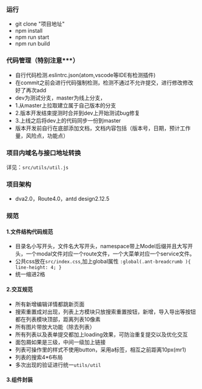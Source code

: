 ### 运行
-  git clone "项目地址"
-  npm install
-  npm run start  
-  npm run build

### 代码管理（**************特别注意*****************）
-  自行代码检测.eslintrc.json(atom,vscode等IDE有检测插件)
-  在commit之前会进行代码强制检测，检测不通过不允许提交，进行修改修改好了再次add
-  dev为测试分支，master为线上分支，
  - 1.从master上拉取建立属于自己版本的分支
  - 2.版本开发结束提测时合并到dev上开始测试bug修复
  - 3.上线之后将dev上的代码同步一份到master
- 版本开发前自行在底部添加文档，文档内容包括（版本号，日期，预计工作量，风险点，功能点）


### 项目内域名与接口地址转换
详见：`src/utils/util.js`


### 项目架构
* dva2.0，Route4.0，antd design2.12.5


### 规范
#### 1.文件结构代码规范
* 目录名小写开头，文件名大写开头，namespace带上Model后缀并且大写开头，一个modal文件对应一个route文件，一个大菜单对应一个service文件。
* 公共css放在`src/index.css`,加上global属性
`:global(.ant-breadcrumb ){
  	line-height: 4;
}`
* 统一缩进2格

#### 2.交互规范
* 所有新增编辑详情都跳新页面
* 搜索重置成对出现，列表上方模块只放搜索重置按钮，新增，导入导出等按钮都在列表模块顶部，距离列表10像素
* 所有图片带放大功能（除去列表）
* 所有列表以及表单提交都加上loading效果，可防治重复提交以及优化交互
* 面包屑如果是三级，中间一级加上链接
* 列表可操作里的样式不使用button，采用a标签，相互之前距离10px(mr1)
* 列表的搜索4*6布局
* 多次出现的验证进行统一`utils/util`

#### 3.组件封装
<!-- * 项目布局MainLayout
* 菜单权限Menus
* 图片上传Image
* 登录Login
* 导入ExImport
* 选择房屋Community
* 富文本编辑器ueditor -->



